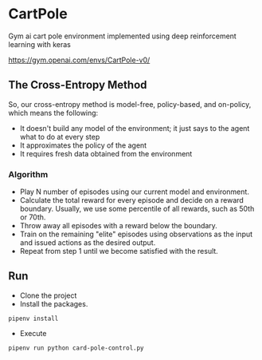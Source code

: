 # CartPole

Gym ai cart pole environment implemented using deep reinforcement learning with keras

https://gym.openai.com/envs/CartPole-v0/

## The Cross-Entropy Method

So, our cross-entropy method is model-free, policy-based, and on-policy, which means the following:

* It doesn't build any model of the environment; it just says to the agent what to do at every step
* It approximates the policy of the agent
* It requires fresh data obtained from the environment

### Algorithm

* Play N number of episodes using our current model and environment.
* Calculate the total reward for every episode and decide on a reward boundary. Usually, we use some percentile of all rewards, such as 50th or 70th.
* Throw away all episodes with a reward below the boundary.
* Train on the remaining "elite" episodes using observations as the input and issued actions as the desired output.
* Repeat from step 1 until we become satisfied with the result.


## Run

* Clone the project
* Install the packages.

```
pipenv install
```

* Execute

```
pipenv run python card-pole-control.py
```
